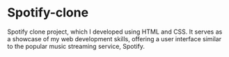 # Spotify-clone
Spotify clone project, which I developed using HTML and CSS. It serves as a showcase of my web development skills, offering a user interface similar to the popular music streaming service, Spotify.
